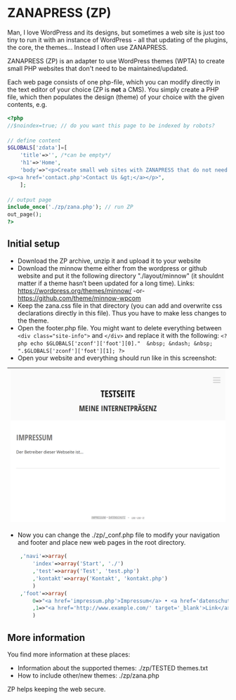 # ZANAPRESS (ZP)
Man, I love WordPress and its designs, but sometimes a web site is just too tiny to run it with an instance of WordPress - all that updating of the plugins, the core, the themes... Instead I often use ZANAPRESS. 

ZANAPRESS (ZP) is an adapter to use WordPress themes (WPTA) to create small PHP websites that don't need to be maintained/updated. 

Each web page consists of one php-file, which you can modify directly in the text editor of your choice (ZP is **not** a CMS). You simply create a PHP file, which then populates the design (theme) of your choice with the given contents, e.g.

```php
<?php
//$noindex=true; // do you want this page to be indexed by robots?

// define content
$GLOBALS['zdata']=[
    'title'=>'', /*can be empty*/ 
    'h1'=>'Home', 
    'body'=>"<p>Create small web sites with ZANAPRESS that do not need to be maintained.</p>
<p><a href='contact.php'>Contact Us &gt;</a></p>",
    ];

// output page
include_once('./zp/zana.php'); // run ZP
out_page(); 
?>
```
## Initial setup

- Download the ZP archive, unzip it and upload it to your website
- Download the minnow theme either from the wordpress or github website and put it the following directory "./layout/minnow" (it shouldnt matter if a theme hasn’t been updated for a long time). Links: https://wordpress.org/themes/minnow/ -or- https://github.com/theme/minnow-wpcom
- Keep the zana.css file in that directory (you can add and overwrite css declarations directly in this file). Thus you have to make less changes to the theme.
- Open the footer.php file. You might want to delete everything between `<div class="site-info">` and `</div>` and replace it with the following:
`<?php echo $GLOBALS['zconf']['foot'][0]."  &nbsp; &ndash; &nbsp; ".$GLOBALS['zconf']['foot'][1]; ?>`
- Open your website and everything should run like in this screenshot:

| ![Screenshot](https://raw.githubusercontent.com/SirDagen/zp-wpta/main/img/screenshot_minnow.png)
| ------ |

- Now you can change the ./zp/_conf.php file to modify your navigation and footer and place new web pages in the root directory.
```php
	,'navi'=>array(
		'index'=>array('Start', './')
		,'test'=>array('Test', 'test.php')
		,'kontakt'=>array('Kontakt', 'kontakt.php')
		)
	,'foot'=>array(
		0=>"<a href='impressum.php'>Impressum</a> • <a href='datenschutz.php'>Datenschutz</a>"
		,1=>"<a href='http://www.example.com/' target='_blank'>Link</a>"
		)
```

## More information

You find more information at these places:
- Information about the supported themes: ./zp/TESTED themes.txt
- How to include other/new themes: ./zp/zana.php

ZP helps keeping the web secure. 
